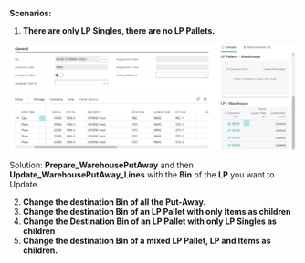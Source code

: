 **Scenarios:**

1) **There are only LP Singles, there are no LP Pallets.**

![image.png](/.attachments/image-6550fa7e-a576-441e-ae1b-4ae261159d9e.png)

Solution: **Prepare_WarehousePutAway** and then **Update_WarehousePutAway_Lines** with the **Bin** of the **LP** you want to Update.

2) **Change the destination Bin of all the Put-Away.**
3) **Change the destination Bin of an LP Pallet with only Items as children**
4) **Change the Destination Bin of an LP Pallet with only LP Singles as children**
5) **Change the destination Bin of a mixed LP Pallet, LP and Items as children.**
